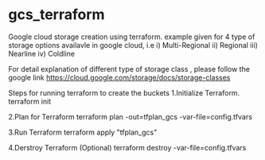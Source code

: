 # gcs_terraform

Google cloud storage creation using terraform. example given for 4 type of storage options availavle in google cloud, i.e
  i) Multi-Regional 
 ii) Regional
iii) Nearline
 iv) Coldline 
 
 For detail explanation of different type of storage class , please follow the google link 
 https://cloud.google.com/storage/docs/storage-classes
 
 Steps for running terraform to create the buckets
 1.Initialize Terraform.
   terraform init
  
 2.Plan for Terraform
  terraform plan -out=tfplan_gcs -var-file=config.tfvars
  
 3.Run Terraform
   terraform apply "tfplan_gcs"
 
 4.Derstroy Terraform (Optional)
 terraform destroy -var-file=config.tfvars

